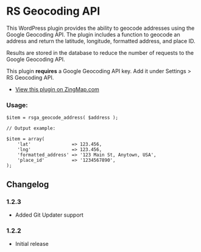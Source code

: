 # RS Geocoding API

This WordPress plugin provides the ability to geocode addresses using the Google Geocoding API. The plugin includes a function to geocode an address and return the latitude, longitude, formatted address, and place ID.

Results are stored in the database to reduce the number of requests to the Google Geocoding API.

This plugin **requires** a Google Geocoding API key. Add it under Settings > RS Geocoding API.

- [View this plugin on ZingMap.com](https://zingmap.com/plugin/rs-geocoding-api/)

### Usage:

```
$item = rsga_geocode_address( $address );

// Output example:

$item = array(
    'lat'               => 123.456,
    'lng'               => 123.456,
    'formatted_address' => '123 Main St, Anytown, USA',
    'place_id'          => '1234567890',
);
```

## Changelog

### 1.2.3
- Added Git Updater support

### 1.2.2
- Initial release
